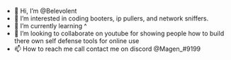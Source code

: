 - 👋 Hi, I’m @Belevolent
- 👀 I’m interested in coding booters, ip pullers, and network sniffers.
- 🌱 I’m currently learning ^
- 💞️ I’m looking to collaborate on youtube for showing people how to build there own self defense tools for online use
- 📫 How to reach me call contact me on discord @Magen_#9199

<!---
Belevolent/Belevolent is a ✨ special ✨ repository because its `README.md` (this file) appears on your GitHub profile.
You can click the Preview link to take a look at your changes.
--->
